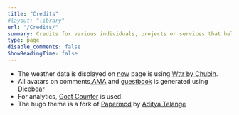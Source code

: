 ```yaml
---
title: "Credits"
#layout: "library"
url: "/Credits/"
summary: Credits for various individuals, projects or services that helped to build this site.
type: page
disable_comments: false
ShowReadingTime: false
---
```



- The weather data is displayed on [now](/now) page is using [Wttr by Chubin](https://github.com/chubin/wttr.in).
- All avatars on comments,[AMA](/ama) and [guestbook](/guestbook) is generated using [Dicebear](https://www.dicebear.com/)
- For analytics, [Goat Counter](https://www.goatcounter.com/) is used.
- The hugo theme is a fork of [Papermod](https://github.com/adityatelange/hugo-PaperMod) by [Aditya Telange](https://adityatelange.in/)

